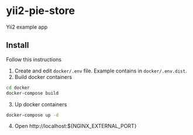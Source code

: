 # yii2-pie-store
Yii2 example app
## Install
Follow this instructions

1. Create and edit `docker/.env` file. Example contains in `docker/.env.dist`.
2. Build docker containers

```sh
cd docker
docker-compose build
```

3. Up docker containers

```sh
docker-compose up -d
```
4. Open http://localhost:${NGINX_EXTERNAL_PORT}